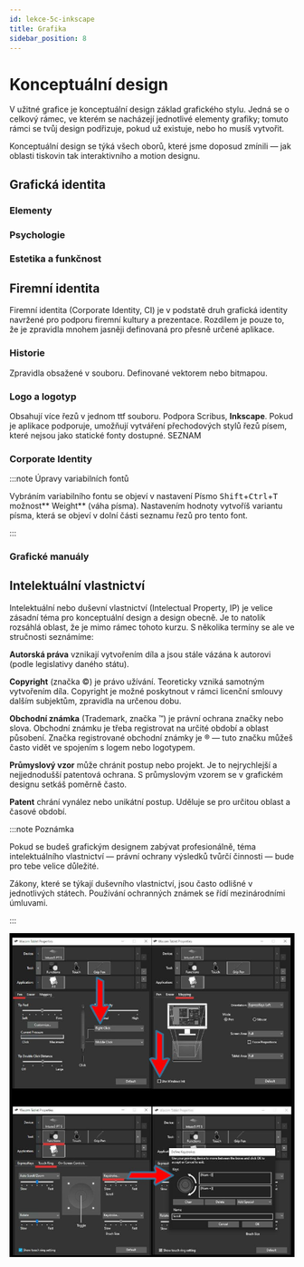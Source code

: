 ```yaml
---
id: lekce-5c-inkscape
title: Grafika
sidebar_position: 8
---
```


# Konceptuální design
V užitné grafice je konceptuální design základ grafického stylu. Jedná se o celkový rámec, ve kterém se nacházejí jednotlivé elementy grafiky; tomuto rámci se tvůj design podřizuje, pokud už existuje, nebo ho musíš vytvořit.

Konceptuální design se týká všech oborů, které jsme doposud zmínili — jak oblasti tiskovin tak interaktivního a motion designu.

## Grafická identita
### Elementy
### Psychologie
### Estetika a funkčnost

## Firemní identita
Firemní identita (Corporate Identity, CI) je v podstatě druh grafická identity navržené pro podporu firemní kultury a prezentace. Rozdílem je pouze to, že je zpravidla mnohem jasněji definovaná pro přesně určené aplikace.
### Historie
Zpravidla obsažené v souboru. Definované vektorem nebo bitmapou.
### Logo a logotyp
Obsahují více řezů v jednom ttf souboru. Podpora Scribus, **Inkscape**. Pokud je aplikace podporuje, umožňují vytváření přechodových stylů řezů písem, které nejsou jako statické fonty dostupné.
SEZNAM

### Corporate Identity


:::note Úpravy variabilních fontů

Vybráním variabilního fontu se objeví v nastavení Písmo <kbd>Shift</kbd>+<kbd>Ctrl</kbd>+<kbd>T</kbd> možnost** Weight** (váha písma). Nastavením hodnoty vytvoříš variantu písma, která se objeví v dolní části seznamu řezů pro tento font.

:::

### Grafické manuály

## Intelektuální vlastnictví
Intelektuální nebo duševní vlastnictví (Intelectual Property, IP) je velice zásadní téma pro konceptuální design a design obecně. Je to natolik rozsáhlá oblast, že je mimo rámec tohoto kurzu. S několika termíny se ale ve stručnosti seznámíme:

**Autorská práva** vznikají vytvořením díla a jsou stále vázána k autorovi (podle legislativy daného státu).

**Copyright** (značka ©) je právo užívání. Teoreticky vzniká samotným vytvořením díla. Copyright je možné poskytnout v rámci licenční smlouvy dalším subjektům, zpravidla na určenou dobu.

**Obchodní známka** (Trademark, značka ™) je právní ochrana značky nebo slova. Obchodní známku je třeba registrovat na určité období a oblast působení. Značka registrované obchodní známky je ® — tuto značku můžeš často vidět ve spojením s logem nebo logotypem.

**Průmyslový vzor** může chránit postup nebo projekt. Je to nejrychlejší a nejjednodušší patentová ochrana. S průmyslovým vzorem se v grafickém designu setkáš poměrně často.

**Patent** chrání vynález nebo unikátní postup. Uděluje se pro určitou oblast a časové období.

:::note Poznámka

 Pokud se budeš grafickým designem zabývat profesionálně, téma intelektuálního vlastnictví — právní ochrany výsledků tvůrčí činnosti — bude pro tebe velice důležité.

 Zákony, které se týkají duševního vlastnictví, jsou často odlišné v jednotlivých státech. Používání ochranných známek se řídí mezinárodními úmluvami.

:::



![image](../img/wacom.jpg)

